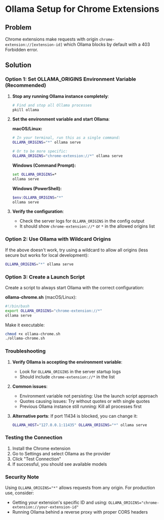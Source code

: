 # Ollama Setup for Chrome Extensions

## Problem
Chrome extensions make requests with origin `chrome-extension://[extension-id]` which Ollama blocks by default with a 403 Forbidden error.

## Solution

### Option 1: Set OLLAMA_ORIGINS Environment Variable (Recommended)

1. **Stop any running Ollama instance completely**:
   ```bash
   # Find and stop all Ollama processes
   pkill ollama
   ```

2. **Set the environment variable and start Ollama**:
   
   **macOS/Linux:**
   ```bash
   # In your terminal, run this as a single command:
   OLLAMA_ORIGINS="*" ollama serve
   
   # Or to be more specific:
   OLLAMA_ORIGINS="chrome-extension://*" ollama serve
   ```
   
   **Windows (Command Prompt):**
   ```cmd
   set OLLAMA_ORIGINS=*
   ollama serve
   ```
   
   **Windows (PowerShell):**
   ```powershell
   $env:OLLAMA_ORIGINS="*"
   ollama serve
   ```

3. **Verify the configuration**:
   - Check the server logs for `OLLAMA_ORIGINS` in the config output
   - It should show `chrome-extension://*` or `*` in the allowed origins list

### Option 2: Use Ollama with Wildcard Origins

If the above doesn't work, try using a wildcard to allow all origins (less secure but works for local development):

```bash
OLLAMA_ORIGINS="*" ollama serve
```

### Option 3: Create a Launch Script

Create a script to always start Ollama with the correct configuration:

**ollama-chrome.sh** (macOS/Linux):
```bash
#!/bin/bash
export OLLAMA_ORIGINS="chrome-extension://*"
ollama serve
```

Make it executable:
```bash
chmod +x ollama-chrome.sh
./ollama-chrome.sh
```

### Troubleshooting

1. **Verify Ollama is accepting the environment variable**:
   - Look for `OLLAMA_ORIGINS` in the server startup logs
   - Should include `chrome-extension://*` in the list

2. **Common issues**:
   - Environment variable not persisting: Use the launch script approach
   - Quotes causing issues: Try without quotes or with single quotes
   - Previous Ollama instance still running: Kill all processes first

3. **Alternative ports**:
   If port 11434 is blocked, you can change it:
   ```bash
   OLLAMA_HOST="127.0.0.1:11435" OLLAMA_ORIGINS="*" ollama serve
   ```

### Testing the Connection

1. Install the Chrome extension
2. Go to Settings and select Ollama as the provider
3. Click "Test Connection"
4. If successful, you should see available models

### Security Note

Using `OLLAMA_ORIGINS="*"` allows requests from any origin. For production use, consider:
- Getting your extension's specific ID and using: `OLLAMA_ORIGINS="chrome-extension://your-extension-id"`
- Running Ollama behind a reverse proxy with proper CORS headers